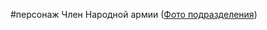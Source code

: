 \#персонаж 
Член Народной армии ([Фото подразделения](..\..\%D0%A8%D1%82%D1%83%D0%BA%D0%B8\%D0%A4%D0%BE%D1%82%D0%BE%20%D0%BF%D0%BE%D0%B4%D1%80%D0%B0%D0%B7%D0%B4%D0%B5%D0%BB%D0%B5%D0%BD%D0%B8%D1%8F.md))

